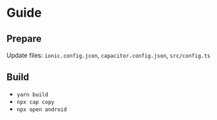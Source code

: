 # Guide

## Prepare

Update files: `ionic.config.jcon`, `capacitor.config.json`, `src/config.ts`
## Build

- `yarn build`
- `npx cap copy`
- `npx open android`

